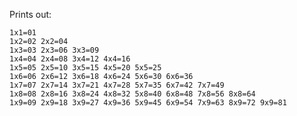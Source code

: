 Prints out:

    1x1=01
    1x2=02 2x2=04
    1x3=03 2x3=06 3x3=09
    1x4=04 2x4=08 3x4=12 4x4=16
    1x5=05 2x5=10 3x5=15 4x5=20 5x5=25
    1x6=06 2x6=12 3x6=18 4x6=24 5x6=30 6x6=36
    1x7=07 2x7=14 3x7=21 4x7=28 5x7=35 6x7=42 7x7=49
    1x8=08 2x8=16 3x8=24 4x8=32 5x8=40 6x8=48 7x8=56 8x8=64
    1x9=09 2x9=18 3x9=27 4x9=36 5x9=45 6x9=54 7x9=63 8x9=72 9x9=81
